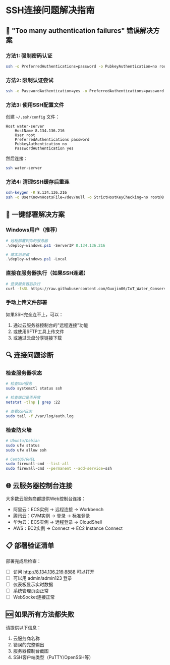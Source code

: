 # SSH连接问题解决指南

## 🔧 "Too many authentication failures" 错误解决方案

### 方法1: 强制密码认证
```bash
ssh -o PreferredAuthentications=password -o PubkeyAuthentication=no root@8.134.136.216
```

### 方法2: 限制认证尝试
```bash
ssh -o PasswordAuthentication=yes -o PreferredAuthentications=password root@8.134.136.216
```

### 方法3: 使用SSH配置文件
创建 `~/.ssh/config` 文件：
```
Host water-server
    HostName 8.134.136.216
    User root
    PreferredAuthentications password
    PubkeyAuthentication no
    PasswordAuthentication yes
```

然后连接：
```bash
ssh water-server
```

### 方法4: 清理SSH缓存后重连
```bash
ssh-keygen -R 8.134.136.216
ssh -o UserKnownHostsFile=/dev/null -o StrictHostKeyChecking=no root@8.134.136.216
```

## 🚀 一键部署解决方案

### Windows用户（推荐）
```powershell
# 远程部署到你的服务器
.\deploy-windows.ps1 -ServerIP 8.134.136.216

# 或本地测试
.\deploy-windows.ps1 -Local
```

### 直接在服务器执行（如果SSH连通）
```bash
# 登录服务器后执行
curl -fsSL https://raw.githubusercontent.com/Guojin06/IoT_Water_Conservancy_Project/main/docker-deploy.sh | bash
```

### 手动上传文件部署
如果SSH完全连不上，可以：
1. 通过云服务器控制台的"远程连接"功能
2. 或使用SFTP工具上传文件
3. 或通过云盘分享链接下载

## 🔍 连接问题诊断

### 检查服务器状态
```bash
# 检查SSH服务
sudo systemctl status ssh

# 检查端口是否开放
netstat -tlnp | grep :22

# 查看SSH日志
sudo tail -f /var/log/auth.log
```

### 检查防火墙
```bash
# Ubuntu/Debian
sudo ufw status
sudo ufw allow ssh

# CentOS/RHEL
sudo firewall-cmd --list-all
sudo firewall-cmd --permanent --add-service=ssh
```

## 🌐 云服务器控制台连接

大多数云服务商都提供Web控制台连接：
- 阿里云：ECS实例 -> 远程连接 -> Workbench
- 腾讯云：CVM实例 -> 登录 -> 标准登录
- 华为云：ECS实例 -> 远程登录 -> CloudShell
- AWS：EC2实例 -> Connect -> EC2 Instance Connect

## 📋 部署验证清单

部署完成后检查：
- [ ] 访问 http://8.134.136.216:8888 可以打开
- [ ] 可以用 admin/admin123 登录
- [ ] 仪表板显示实时数据
- [ ] 系统管理页面正常
- [ ] WebSocket连接正常

## 🆘 如果所有方法都失败

请提供以下信息：
1. 云服务商名称
2. 错误的完整输出
3. 服务器控制台截图
4. SSH客户端类型（PuTTY/OpenSSH等）

